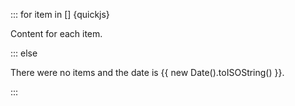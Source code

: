::: for item in [] {quickjs}

Content for each item.

::: else

There were no items and the date is {{ new Date().toISOString() }}.

:::
